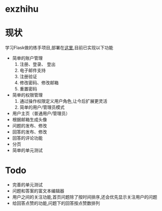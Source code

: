 # exzhihu


# 现状
学习Flask做的练手项目,部署在[这里](https://exzhihu.herokuapp.com),目前已实现以下功能
- 简单的账户管理
    1. 注册、登录、 登出
    2. 电子邮件支持
    3. 注册验证
    4. 修改密码、修改邮箱
    5. 重置密码
- 简单的权限管理
    1. 通过操作权限定义用户角色,让今后扩展更灵活
    2. 简单的用户/管理员模式
- 用户主页（普通用户/管理员）
- 根据邮箱生成头像
- 问题的发布、修改
- 回答的发布、修改
- 回答的评论功能
- 分页
- 简单的单元测试

# Todo
- 完善的单元测试
- 问题和答案的富文本编辑器
- 用户之间的关注功能,首页问题除了按时间排序,还会优先显示关注用户的问题
- 给回答点赞的功能,问题下的回答按点赞数排列